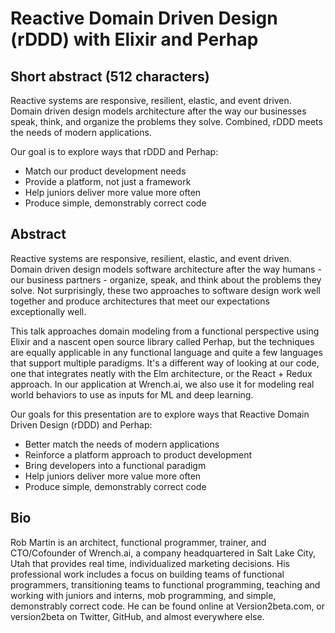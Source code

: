 # Reactive Domain Driven Design (rDDD) with Elixir and Perhap

## Short abstract (512 characters)

Reactive systems are responsive, resilient, elastic, and event driven. Domain driven design models architecture after the way our businesses speak, think, and organize the problems they solve. Combined, rDDD meets the needs of modern applications.

Our goal is to explore ways that rDDD and Perhap:

* Match our product development needs
* Provide a platform, not just a framework
* Help juniors deliver more value more often
* Produce simple, demonstrably correct code

## Abstract

Reactive systems are responsive, resilient, elastic, and event driven. Domain driven design models software architecture after the way humans - our business partners - organize, speak, and think about the problems they solve. Not surprisingly, these two approaches to software design work well together and produce architectures that meet our expectations exceptionally well.

This talk approaches domain modeling from a functional perspective using Elixir and a nascent open source library called Perhap, but the techniques are equally applicable in any functional language and quite a few languages that support multiple paradigms. It's a different way of looking at our code, one that integrates neatly with the Elm architecture, or the React + Redux approach. In our application at Wrench.ai, we also use it for modeling real world behaviors to use as inputs for ML and deep learning.

Our goals for this presentation are to explore ways that Reactive Domain Driven Design (rDDD) and Perhap:

* Better match the needs of modern applications
* Reinforce a platform approach to product development
* Bring developers into a functional paradigm
* Help juniors deliver more value more often
* Produce simple, demonstrably correct code

## Bio

Rob Martin is an architect, functional programmer, trainer, and CTO/Cofounder of Wrench.ai, a company headquartered in Salt Lake City, Utah that provides real time, individualized marketing decisions. His professional work includes a focus on building teams of functional programmers, transitioning teams to functional programming, teaching and working with juniors and interns, mob programming, and simple, demonstrably correct code. He can be found online at Version2beta.com, or version2beta on Twitter, GitHub, and almost everywhere else.
